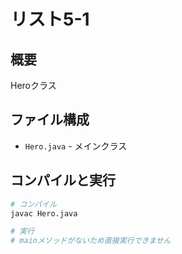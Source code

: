 # リスト5-1

## 概要
Heroクラス

## ファイル構成
- `Hero.java` - メインクラス

## コンパイルと実行
```bash
# コンパイル
javac Hero.java

# 実行
# mainメソッドがないため直接実行できません
```
